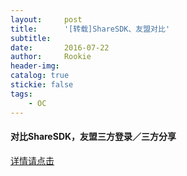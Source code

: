 ```yaml
---
layout:     post
title:      '[转载]ShareSDK、友盟对比'
subtitle:   
date:       2016-07-22
author:     Rookie
header-img: 
catalog: true
stickie: false
tags:
    - OC
---
```


#### 对比ShareSDK，友盟三方登录／三方分享

[详情请点击](https://blog.csdn.net/u012411480/article/details/51840584#)